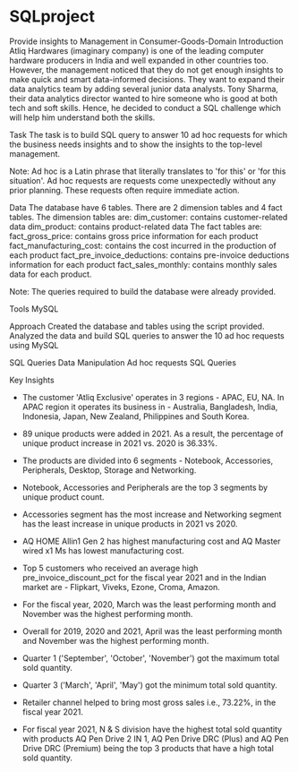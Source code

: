 # SQLproject
Provide insights to Management in Consumer-Goods-Domain
Introduction
Atliq Hardwares (imaginary company) is one of the leading computer hardware producers in India and well expanded in other countries too. However, the management noticed that they do not get enough insights to make quick and smart data-informed decisions. They want to expand their data analytics team by adding several junior data analysts. Tony Sharma, their data analytics director wanted to hire someone who is good at both tech and soft skills. Hence, he decided to conduct a SQL challenge which will help him understand both the skills.

Task
The task is to build SQL query to answer 10 ad hoc requests for which the business needs insights and to show the insights to the top-level management.


Note: Ad hoc is a Latin phrase that literally translates to 'for this' or 'for this situation'. Ad hoc requests are requests come unexpectedly without any prior planning. These requests often require immediate action.

Data
The database have 6 tables.
There are 2 dimension tables and 4 fact tables.
The dimension tables are:
dim_customer: contains customer-related data
dim_product: contains product-related data
The fact tables are:
fact_gross_price: contains gross price information for each product
fact_manufacturing_cost: contains the cost incurred in the production of each product
fact_pre_invoice_deductions: contains pre-invoice deductions information for each product
fact_sales_monthly: contains monthly sales data for each product.

Note: The queries required to build the database were already provided.

Tools
MySQL

Approach
Created the database and tables using the script provided.
Analyzed the data and build SQL queries to answer the 10 ad hoc requests using MySQL

SQL Queries
Data Manipulation
Ad hoc requests SQL Queries

Key Insights
* The customer 'Atliq Exclusive' operates in 3 regions - APAC, EU, NA. In APAC region it operates its business in - Australia, Bangladesh, India, Indonesia, Japan, New Zealand, Philippines and South Korea.
  
* 89 unique products were added in 2021. As a result, the percentage of unique product increase in 2021 vs. 2020 is 36.33%.

* The products are divided into 6 segments - Notebook, Accessories, Peripherals, Desktop, Storage and Networking.

* Notebook, Accessories and Peripherals are the top 3 segments by unique product count.

* Accessories segment has the most increase and Networking segment has the least increase in unique products in 2021 vs 2020.

* AQ HOME Allin1 Gen 2 has highest manufacturing cost and AQ Master wired x1 Ms has lowest manufacturing cost.

* Top 5 customers who received an average high pre_invoice_discount_pct for the fiscal year 2021 and in the Indian market are - Flipkart, Viveks, Ezone, Croma, Amazon.

* For the fiscal year, 2020, March was the least performing month and November was the highest performing month.

* Overall for 2019, 2020 and 2021, April was the least performing month and November was the highest performing month.

* Quarter 1 ('September', 'October', 'November') got the maximum total sold quantity.

* Quarter 3 ('March', 'April', 'May') got the minimum total sold quantity.

* Retailer channel helped to bring most gross sales i.e., 73.22%, in the fiscal year 2021.

* For fiscal year 2021, N & S division have the highest total sold quantity with products AQ Pen Drive 2 IN 1, AQ Pen Drive DRC (Plus) and AQ Pen Drive DRC (Premium) 
being the top 3 products that have a high total sold quantity.
